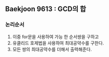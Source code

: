 ## Baekjoon 9613 : GCD의 합

### 논리순서

 1. 이중 for문을 사용하여 가능 한 순서쌍을 구하고
 2. 유클리드 호제법을 사용하여 최대공약수를 구한다.
 3. 모든 쌍의 최대공약수를 더해서 출력해준다. 
